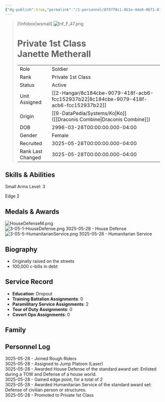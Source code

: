 ```yaml
---
{"dg-publish":true,"permalink":"/1-personnel/8f9770c1-4b1e-4de6-8671-81881dc08194/"}
---
```



> [!infobox|wsmall]
> ![Inf_F_47.png](/img/user/z_Assets/People/Female/Soldier/Inf_F_47.png)
> # Private 1st Class<br>Janette  Metherall
> | | |
> | - | - |
> | Role | Soldier |
> | Rank | Private 1st Class |
> | Status | Active |
> | Unit Assigned | [[2-Hangar/8c184cbe-9079-418f-acb6-fcc152937b22\|8c184cbe-9079-418f-acb6-fcc152937b22]]
> | Origin | [[9-DataPedia/Systems/Ko\|Ko]]<br>([[Draconis Combine\|Draconis Combine]]) |
> | DOB | 2996-03-28T00:00:00.000-04:00 |
> | Gender | Female |
> | Recruited | 3025-05-28T00:00:00.000-04:00 |
> | Rank Last Changed | 3025-05-28T00:00:00.000-04:00 |

## Skills & Abilities
Small Arms Level: 3

Edge 2

## Medals & Awards
![HouseDefenseM.png](/img/user/z_Assets/Awards/medals/HouseDefenseM.png)  
![3-05-1-HouseDefense.png](/img/user/z_Assets/Awards/ribbons/3-05-1-HouseDefense.png) 3025-05-28 - House Defense<br>![3-05-5-HumanitarianService.png](/img/user/z_Assets/Awards/ribbons/3-05-5-HumanitarianService.png) 3025-05-28 - Humanitarian Service<br>

## Biography
- Originally raised on the streets
- 100,000 c-bills in debt

## Service Record
- **Education**: Dropout
- **Training Battalion Assignments**: 0
- **Paramilitary Service Assignments**: 2
- **Tour of Duty Assignments**: 0
- **Covert Ops Assignments**: 0

## Family



## Personnel Log
3025-05-28 - Joined Rough Riders<br>3025-05-28 - Assigned to Jump Platoon (Laser)<br>3025-05-28 - Awarded House Defense of the standard award set: Enlisted during a TOW and Defense of a house world.<br>3025-05-28 - Gained edge point, for a total of 2<br>3025-05-28 - Awarded Humanitarian Service of the standard award set: Defense of civilian person or structures.<br>3025-05-28 - Promoted to Private 1st Class<br>
